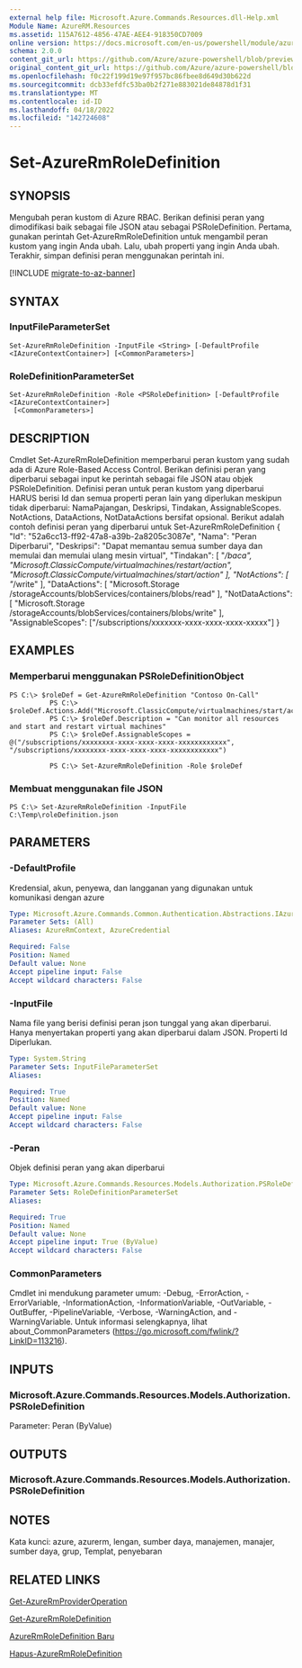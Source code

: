 ```yaml
---
external help file: Microsoft.Azure.Commands.Resources.dll-Help.xml
Module Name: AzureRM.Resources
ms.assetid: 115A7612-4856-47AE-AEE4-918350CD7009
online version: https://docs.microsoft.com/en-us/powershell/module/azurerm.resources/set-azurermroledefinition
schema: 2.0.0
content_git_url: https://github.com/Azure/azure-powershell/blob/preview/src/ResourceManager/Resources/Commands.Resources/help/Set-AzureRmRoleDefinition.md
original_content_git_url: https://github.com/Azure/azure-powershell/blob/preview/src/ResourceManager/Resources/Commands.Resources/help/Set-AzureRmRoleDefinition.md
ms.openlocfilehash: f0c22f199d19e97f957bc86fbee8d649d30b622d
ms.sourcegitcommit: dcb33efdfc53ba0b2f271e883021de84878d1f31
ms.translationtype: MT
ms.contentlocale: id-ID
ms.lasthandoff: 04/18/2022
ms.locfileid: "142724608"
---
```

# Set-AzureRmRoleDefinition

## SYNOPSIS
Mengubah peran kustom di Azure RBAC.
Berikan definisi peran yang dimodifikasi baik sebagai file JSON atau sebagai PSRoleDefinition.
Pertama, gunakan perintah Get-AzureRmRoleDefinition untuk mengambil peran kustom yang ingin Anda ubah.
Lalu, ubah properti yang ingin Anda ubah.
Terakhir, simpan definisi peran menggunakan perintah ini.

[!INCLUDE [migrate-to-az-banner](../../includes/migrate-to-az-banner.md)]

## SYNTAX

### InputFileParameterSet
```
Set-AzureRmRoleDefinition -InputFile <String> [-DefaultProfile <IAzureContextContainer>] [<CommonParameters>]
```

### RoleDefinitionParameterSet
```
Set-AzureRmRoleDefinition -Role <PSRoleDefinition> [-DefaultProfile <IAzureContextContainer>]
 [<CommonParameters>]
```

## DESCRIPTION
Cmdlet Set-AzureRmRoleDefinition memperbarui peran kustom yang sudah ada di Azure Role-Based Access Control.
Berikan definisi peran yang diperbarui sebagai input ke perintah sebagai file JSON atau objek PSRoleDefinition.
Definisi peran untuk peran kustom yang diperbarui HARUS berisi Id dan semua properti peran lain yang diperlukan meskipun tidak diperbarui: NamaPajangan, Deskripsi, Tindakan, AssignableScopes.
NotActions, DataActions, NotDataActions bersifat opsional.
Berikut adalah contoh definisi peran yang diperbarui untuk Set-AzureRmRoleDefinition { "Id": "52a6cc13-ff92-47a8-a39b-2a8205c3087e", "Nama": "Peran Diperbarui", "Deskripsi": "Dapat memantau semua sumber daya dan memulai dan memulai ulang mesin virtual", "Tindakan": \[ "*/baca", "Microsoft.ClassicCompute/virtualmachines/restart/action", "Microsoft.ClassicCompute/virtualmachines/start/action" \], "NotActions": \[ "*/write" \], "DataActions": \[ "Microsoft.Storage /storageAccounts/blobServices/containers/blobs/read" \], "NotDataActions": \[ "Microsoft.Storage /storageAccounts/blobServices/containers/blobs/write" \], "AssignableScopes": \["/subscriptions/xxxxxxx-xxxx-xxxx-xxxx-xxxxx"\] }

## EXAMPLES

### Memperbarui menggunakan PSRoleDefinitionObject
```
PS C:\> $roleDef = Get-AzureRmRoleDefinition "Contoso On-Call"
          PS C:\> $roleDef.Actions.Add("Microsoft.ClassicCompute/virtualmachines/start/action")
          PS C:\> $roleDef.Description = "Can monitor all resources and start and restart virtual machines"
          PS C:\> $roleDef.AssignableScopes = @("/subscriptions/xxxxxxxx-xxxx-xxxx-xxxx-xxxxxxxxxxxx", "/subscriptions/xxxxxxxx-xxxx-xxxx-xxxx-xxxxxxxxxxxx")

          PS C:\> Set-AzureRmRoleDefinition -Role $roleDef
```

### Membuat menggunakan file JSON
```
PS C:\> Set-AzureRmRoleDefinition -InputFile C:\Temp\roleDefinition.json
```

## PARAMETERS

### -DefaultProfile
Kredensial, akun, penyewa, dan langganan yang digunakan untuk komunikasi dengan azure

```yaml
Type: Microsoft.Azure.Commands.Common.Authentication.Abstractions.IAzureContextContainer
Parameter Sets: (All)
Aliases: AzureRmContext, AzureCredential

Required: False
Position: Named
Default value: None
Accept pipeline input: False
Accept wildcard characters: False
```

### -InputFile
Nama file yang berisi definisi peran json tunggal yang akan diperbarui.
Hanya menyertakan properti yang akan diperbarui dalam JSON.
Properti Id Diperlukan.

```yaml
Type: System.String
Parameter Sets: InputFileParameterSet
Aliases:

Required: True
Position: Named
Default value: None
Accept pipeline input: False
Accept wildcard characters: False
```

### -Peran
Objek definisi peran yang akan diperbarui

```yaml
Type: Microsoft.Azure.Commands.Resources.Models.Authorization.PSRoleDefinition
Parameter Sets: RoleDefinitionParameterSet
Aliases:

Required: True
Position: Named
Default value: None
Accept pipeline input: True (ByValue)
Accept wildcard characters: False
```

### CommonParameters
Cmdlet ini mendukung parameter umum: -Debug, -ErrorAction, -ErrorVariable, -InformationAction, -InformationVariable, -OutVariable, -OutBuffer, -PipelineVariable, -Verbose, -WarningAction, and -WarningVariable. Untuk informasi selengkapnya, lihat about_CommonParameters (https://go.microsoft.com/fwlink/?LinkID=113216).

## INPUTS

### Microsoft.Azure.Commands.Resources.Models.Authorization.PSRoleDefinition
Parameter: Peran (ByValue)

## OUTPUTS

### Microsoft.Azure.Commands.Resources.Models.Authorization.PSRoleDefinition

## NOTES
Kata kunci: azure, azurerm, lengan, sumber daya, manajemen, manajer, sumber daya, grup, Templat, penyebaran

## RELATED LINKS

[Get-AzureRmProviderOperation](./Get-AzureRmProviderOperation.md)

[Get-AzureRmRoleDefinition](./Get-AzureRmRoleDefinition.md)

[AzureRmRoleDefinition Baru](./New-AzureRmRoleDefinition.md)

[Hapus-AzureRmRoleDefinition](./Remove-AzureRmRoleDefinition.md)

